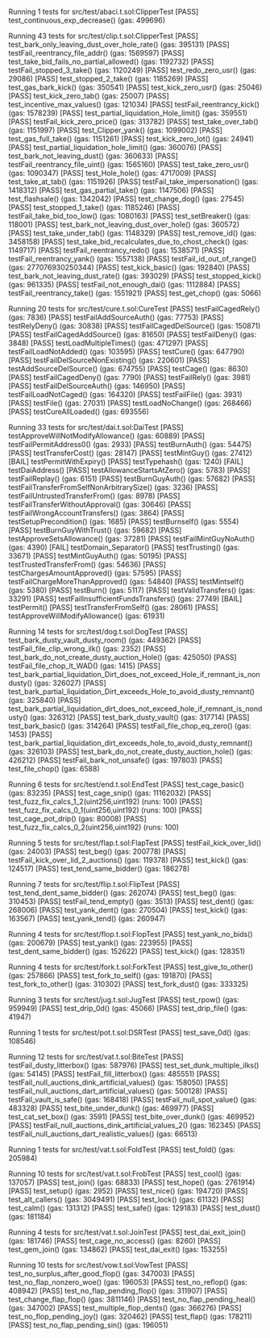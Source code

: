 Running 1 tests for src/test/abaci.t.sol:ClipperTest
[PASS] test_continuous_exp_decrease() (gas: 499696)

Running 43 tests for src/test/clip.t.sol:ClipperTest
[PASS] test_bark_only_leaving_dust_over_hole_rate() (gas: 395131)
[PASS] testFail_reentrancy_file_addr() (gas: 1569597)
[PASS] test_take_bid_fails_no_partial_allowed() (gas: 1192732)
[PASS] testFail_stopped_3_take() (gas: 1120249)
[PASS] test_redo_zero_usr() (gas: 29086)
[PASS] test_stopped_2_take() (gas: 1185269)
[PASS] test_gas_bark_kick() (gas: 350541)
[PASS] test_kick_zero_usr() (gas: 25046)
[PASS] test_kick_zero_tab() (gas: 25007)
[PASS] test_incentive_max_values() (gas: 121034)
[PASS] testFail_reentrancy_kick() (gas: 1578239)
[PASS] test_partial_liquidation_Hole_limit() (gas: 359551)
[PASS] testFail_kick_zero_price() (gas: 313782)
[PASS] test_take_over_tab() (gas: 1151997)
[PASS] test_Clipper_yank() (gas: 1099002)
[PASS] test_gas_full_take() (gas: 1151261)
[PASS] test_kick_zero_lot() (gas: 24941)
[PASS] test_partial_liquidation_hole_limit() (gas: 360076)
[PASS] test_bark_not_leaving_dust() (gas: 360633)
[PASS] testFail_reentrancy_file_uint() (gas: 1565160)
[PASS] test_take_zero_usr() (gas: 1090347)
[PASS] test_Hole_hole() (gas: 4717009)
[PASS] test_take_at_tab() (gas: 1151926)
[PASS] testFail_take_impersonation() (gas: 1418312)
[PASS] test_gas_partial_take() (gas: 1147506)
[PASS] test_flashsale() (gas: 1342042)
[PASS] test_change_dog() (gas: 27545)
[PASS] test_stopped_1_take() (gas: 1185246)
[PASS] testFail_take_bid_too_low() (gas: 1080163)
[PASS] test_setBreaker() (gas: 118001)
[PASS] test_bark_not_leaving_dust_over_hole() (gas: 360572)
[PASS] test_take_under_tab() (gas: 1148329)
[PASS] test_remove_id() (gas: 3458158)
[PASS] test_take_bid_recalculates_due_to_chost_check() (gas: 1149717)
[PASS] testFail_reentrancy_redo() (gas: 1538571)
[PASS] testFail_reentrancy_yank() (gas: 1557138)
[PASS] testFail_id_out_of_range() (gas: 277076930250344)
[PASS] test_kick_basic() (gas: 192840)
[PASS] test_bark_not_leaving_dust_rate() (gas: 393029)
[PASS] test_stopped_kick() (gas: 961335)
[PASS] testFail_not_enough_dai() (gas: 1112884)
[PASS] testFail_reentrancy_take() (gas: 1551921)
[PASS] test_get_chop() (gas: 5066)

Running 20 tests for src/test/cure.t.sol:CureTest
[PASS] testFailCagedRely() (gas: 7836)
[PASS] testFailAddSourceAuth() (gas: 77753)
[PASS] testRelyDeny() (gas: 30838)
[PASS] testFailCagedDelSource() (gas: 150871)
[PASS] testFailCagedAddSource() (gas: 81650)
[PASS] testFailDeny() (gas: 3848)
[PASS] testLoadMultipleTimes() (gas: 471297)
[PASS] testFailLoadNotAdded() (gas: 103595)
[PASS] testCure() (gas: 647790)
[PASS] testFailDelSourceNonExisting() (gas: 220601)
[PASS] testAddSourceDelSource() (gas: 674755)
[PASS] testCage() (gas: 8630)
[PASS] testFailCagedDeny() (gas: 7790)
[PASS] testFailRely() (gas: 3981)
[PASS] testFailDelSourceAuth() (gas: 146950)
[PASS] testFailLoadNotCaged() (gas: 164320)
[PASS] testFailFile() (gas: 3931)
[PASS] testFile() (gas: 27031)
[PASS] testLoadNoChange() (gas: 268466)
[PASS] testCureAllLoaded() (gas: 693556)

Running 33 tests for src/test/dai.t.sol:DaiTest
[PASS] testApproveWillNotModifyAllowance() (gas: 60889)
[PASS] testFailPermitAddress0() (gas: 2933)
[PASS] testBurnAuth() (gas: 54475)
[PASS] testTransferCost() (gas: 28147)
[PASS] testMintGuy() (gas: 27412)
[BAIL] testPermitWithExpiry()
[PASS] testTypehash() (gas: 1240)
[FAIL] testDaiAddress()
[PASS] testAllowanceStartsAtZero() (gas: 5783)
[PASS] testFailReplay() (gas: 6151)
[PASS] testBurnGuyAuth() (gas: 57682)
[PASS] testFailTransferFromSelfNonArbitrarySize() (gas: 3236)
[PASS] testFailUntrustedTransferFrom() (gas: 8978)
[PASS] testFailTransferWithoutApproval() (gas: 30646)
[PASS] testFailWrongAccountTransfers() (gas: 3864)
[PASS] testSetupPrecondition() (gas: 1685)
[PASS] testBurnself() (gas: 5554)
[PASS] testBurnGuyWithTrust() (gas: 59682)
[PASS] testApproveSetsAllowance() (gas: 37281)
[PASS] testFailMintGuyNoAuth() (gas: 4390)
[FAIL] testDomain_Separator()
[PASS] testTrusting() (gas: 33671)
[PASS] testMintGuyAuth() (gas: 50195)
[PASS] testTrustedTransferFrom() (gas: 54636)
[PASS] testChargesAmountApproved() (gas: 57595)
[PASS] testFailChargeMoreThanApproved() (gas: 54840)
[PASS] testMintself() (gas: 5380)
[PASS] testBurn() (gas: 5117)
[PASS] testValidTransfers() (gas: 33291)
[PASS] testFailInsufficientFundsTransfers() (gas: 27749)
[BAIL] testPermit()
[PASS] testTransferFromSelf() (gas: 28061)
[PASS] testApproveWillModifyAllowance() (gas: 61931)

Running 14 tests for src/test/dog.t.sol:DogTest
[PASS] test_bark_dusty_vault_dusty_room() (gas: 449362)
[PASS] testFail_file_clip_wrong_ilk() (gas: 2352)
[PASS] test_bark_do_not_create_dusty_auction_Hole() (gas: 425050)
[PASS] testFail_file_chop_lt_WAD() (gas: 1415)
[PASS] test_bark_partial_liquidation_Dirt_does_not_exceed_Hole_if_remnant_is_nondusty() (gas: 326027)
[PASS] test_bark_partial_liquidation_Dirt_exceeds_Hole_to_avoid_dusty_remnant() (gas: 325840)
[PASS] test_bark_partial_liquidation_dirt_does_not_exceed_hole_if_remnant_is_nondusty() (gas: 326312)
[PASS] test_bark_dusty_vault() (gas: 317714)
[PASS] test_bark_basic() (gas: 314264)
[PASS] testFail_file_chop_eq_zero() (gas: 1453)
[PASS] test_bark_partial_liquidation_dirt_exceeds_hole_to_avoid_dusty_remnant() (gas: 326103)
[PASS] test_bark_do_not_create_dusty_auction_hole() (gas: 426212)
[PASS] testFail_bark_not_unsafe() (gas: 197803)
[PASS] test_file_chop() (gas: 6588)

Running 6 tests for src/test/end.t.sol:EndTest
[PASS] test_cage_basic() (gas: 83235)
[PASS] test_cage_snip() (gas: 11162032)
[PASS] test_fuzz_fix_calcs_1_2(uint256,uint192) (runs: 100)
[PASS] test_fuzz_fix_calcs_0_1(uint256,uint192) (runs: 100)
[PASS] test_cage_pot_drip() (gas: 80008)
[PASS] test_fuzz_fix_calcs_0_2(uint256,uint192) (runs: 100)

Running 5 tests for src/test/flap.t.sol:FlapTest
[PASS] testFail_kick_over_lid() (gas: 24003)
[PASS] test_beg() (gas: 200778)
[PASS] testFail_kick_over_lid_2_auctions() (gas: 119378)
[PASS] test_kick() (gas: 124517)
[PASS] test_tend_same_bidder() (gas: 186278)

Running 7 tests for src/test/flip.t.sol:FlipTest
[PASS] test_tend_dent_same_bidder() (gas: 262074)
[PASS] test_beg() (gas: 310453)
[PASS] testFail_tend_empty() (gas: 3513)
[PASS] test_dent() (gas: 268006)
[PASS] test_yank_dent() (gas: 270504)
[PASS] test_kick() (gas: 163567)
[PASS] test_yank_tend() (gas: 260947)

Running 4 tests for src/test/flop.t.sol:FlopTest
[PASS] test_yank_no_bids() (gas: 200679)
[PASS] test_yank() (gas: 223955)
[PASS] test_dent_same_bidder() (gas: 152622)
[PASS] test_kick() (gas: 128351)

Running 4 tests for src/test/fork.t.sol:ForkTest
[PASS] test_give_to_other() (gas: 257866)
[PASS] test_fork_to_self() (gas: 191870)
[PASS] test_fork_to_other() (gas: 310302)
[PASS] test_fork_dust() (gas: 333325)

Running 3 tests for src/test/jug.t.sol:JugTest
[PASS] test_rpow() (gas: 959949)
[PASS] test_drip_0d() (gas: 45066)
[PASS] test_drip_file() (gas: 41947)

Running 1 tests for src/test/pot.t.sol:DSRTest
[PASS] test_save_0d() (gas: 108546)

Running 12 tests for src/test/vat.t.sol:BiteTest
[PASS] testFail_dusty_litterbox() (gas: 587976)
[PASS] test_set_dunk_multiple_ilks() (gas: 54145)
[PASS] testFail_fill_litterbox() (gas: 485551)
[PASS] testFail_null_auctions_dink_artificial_values() (gas: 158050)
[PASS] testFail_null_auctions_dart_artificial_values() (gas: 500128)
[PASS] testFail_vault_is_safe() (gas: 168418)
[PASS] testFail_null_spot_value() (gas: 483328)
[PASS] test_bite_under_dunk() (gas: 469977)
[PASS] test_cat_set_box() (gas: 3591)
[PASS] test_bite_over_dunk() (gas: 469952)
[PASS] testFail_null_auctions_dink_artificial_values_2() (gas: 162345)
[PASS] testFail_null_auctions_dart_realistic_values() (gas: 66513)

Running 1 tests for src/test/vat.t.sol:FoldTest
[PASS] test_fold() (gas: 205984)

Running 10 tests for src/test/vat.t.sol:FrobTest
[PASS] test_cool() (gas: 137057)
[PASS] test_join() (gas: 68833)
[PASS] test_hope() (gas: 2761914)
[PASS] test_setup() (gas: 2952)
[PASS] test_nice() (gas: 194720)
[PASS] test_alt_callers() (gas: 3049491)
[PASS] test_lock() (gas: 61132)
[PASS] test_calm() (gas: 131312)
[PASS] test_safe() (gas: 129183)
[PASS] test_dust() (gas: 181184)

Running 4 tests for src/test/vat.t.sol:JoinTest
[PASS] test_dai_exit_join() (gas: 181746)
[PASS] test_cage_no_access() (gas: 8260)
[PASS] test_gem_join() (gas: 134862)
[PASS] test_dai_exit() (gas: 153255)

Running 10 tests for src/test/vow.t.sol:VowTest
[PASS] test_no_surplus_after_good_flop() (gas: 347003)
[PASS] test_no_flap_nonzero_woe() (gas: 196053)
[PASS] test_no_reflop() (gas: 408942)
[PASS] test_no_flap_pending_flop() (gas: 311907)
[PASS] test_change_flap_flop() (gas: 3811146)
[PASS] test_no_flap_pending_heal() (gas: 347002)
[PASS] test_multiple_flop_dents() (gas: 366276)
[PASS] test_no_flop_pending_joy() (gas: 320462)
[PASS] test_flap() (gas: 178211)
[PASS] test_no_flap_pending_sin() (gas: 196051)
